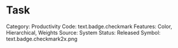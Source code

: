 # Task

Category: Productivity
Code: text.badge.checkmark
Features: Color, Hierarchical, Weights
Source: System
Status: Released
Symbol: text.badge.checkmark2x.png